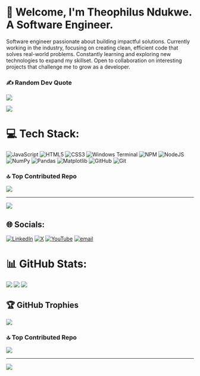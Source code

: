 # 💫 Welcome, I'm Theophilus Ndukwe. A Software Engineer.

Software engineer passionate about building impactful solutions. Currently working in the industry, focusing on creating clean, efficient code that solves real-world problems. Constantly learning and exploring new technologies to expand my skillset. Open to collaboration on interesting projects that challenge me to grow as a developer.

### ✍️ Random Dev Quote

![](https://quotes-github-readme.vercel.app/api?type=horizontal&theme=radical)

![](https://media.giphy.com/media/v1.Y2lkPTc5MGI3NjExcTBtM2p0am52NzVkbHhpMXhpNnYzYTNvNWxkODRybzNobWxiampsdiZlcD12MV9naWZzX3NlYXJjaCZjdD1n/smW5FBep69d3q/giphy.gif)

# 💻 Tech Stack:

![JavaScript](https://img.shields.io/badge/javascript-%23323330.svg?style=for-the-badge&logo=javascript&logoColor=%23F7DF1E) ![HTML5](https://img.shields.io/badge/html5-%23E34F26.svg?style=for-the-badge&logo=html5&logoColor=white) ![CSS3](https://img.shields.io/badge/css3-%231572B6.svg?style=for-the-badge&logo=css3&logoColor=white) ![Windows Terminal](https://img.shields.io/badge/Windows%20Terminal-%234D4D4D.svg?style=for-the-badge&logo=windows-terminal&logoColor=white) ![NPM](https://img.shields.io/badge/NPM-%23CB3837.svg?style=for-the-badge&logo=npm&logoColor=white) ![NodeJS](https://img.shields.io/badge/node.js-6DA55F?style=for-the-badge&logo=node.js&logoColor=white) ![NumPy](https://img.shields.io/badge/numpy-%23013243.svg?style=for-the-badge&logo=numpy&logoColor=white) ![Pandas](https://img.shields.io/badge/pandas-%23150458.svg?style=for-the-badge&logo=pandas&logoColor=white) ![Matplotlib](https://img.shields.io/badge/Matplotlib-%23ffffff.svg?style=for-the-badge&logo=Matplotlib&logoColor=black) ![GitHub](https://img.shields.io/badge/github-%23121011.svg?style=for-the-badge&logo=github&logoColor=white) ![Git](https://img.shields.io/badge/git-%23F05033.svg?style=for-the-badge&logo=git&logoColor=white)

### 🔝 Top Contributed Repo

![](https://github-contributor-stats.vercel.app/api?username=TheophilusNdukwe&limit=5&theme=dark&combine_all_yearly_contributions=true)

---

[![](https://visitcount.itsvg.in/api?id=TheophilusNdukwe&icon=0&color=0)](https://visitcount.itsvg.in)

<!-- Proudly created with GPRM ( https://gprm.itsvg.in ) -->

## 🌐 Socials:

[![LinkedIn](https://img.shields.io/badge/LinkedIn-%230077B5.svg?logo=linkedin&logoColor=white)](https://linkedin.com/in/https://www.linkedin.com/in/theophilus-ndukwe/) [![X](https://img.shields.io/badge/X-black.svg?logo=X&logoColor=white)](https://x.com/@theophilusisag) [![YouTube](https://img.shields.io/badge/YouTube-%23FF0000.svg?logo=YouTube&logoColor=white)](https://youtube.com/@@TheophilusMostExcellent1) [![email](https://img.shields.io/badge/Email-D14836?logo=gmail&logoColor=white)](mailto:theondukwe@gmail.com)

# 📊 GitHub Stats:

![](https://github-readme-stats.vercel.app/api?username=TheophilusNdukwe&theme=dark&hide_border=false&include_all_commits=false&count_private=false)
![](https://nirzak-streak-stats.vercel.app/?user=TheophilusNdukwe&theme=dark&hide_border=false)
![](https://github-readme-stats.vercel.app/api/top-langs/?username=TheophilusNdukwe&theme=dark&hide_border=false&include_all_commits=false&count_private=false&layout=compact)

## 🏆 GitHub Trophies

![](https://github-profile-trophy.vercel.app/?username=TheophilusNdukwe&theme=radical&no-frame=true&no-bg=false&margin-w=4)

### 🔝 Top Contributed Repo

![](https://github-contributor-stats.vercel.app/api?username=TheophilusNdukwe&limit=5&theme=dark&combine_all_yearly_contributions=true)

---

[![](https://visitcount.itsvg.in/api?id=TheophilusNdukwe&icon=0&color=0)](https://visitcount.itsvg.in)

<!-- Proudly created with GPRM ( https://gprm.itsvg.in ) -->
